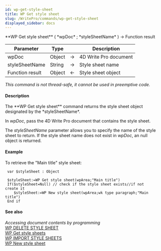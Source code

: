 ```yaml
---
id: wp-get-style-sheet
title: WP Get style sheet
slug: /WritePro/commands/wp-get-style-sheet
displayed_sidebar: docs
---
```


<!--REF #_command_.WP Get style sheet.Syntax-->**WP Get style sheet** ( *wpDoc* ; *styleSheetName* ) -> Function result<!-- END REF-->
<!--REF #_command_.WP Get style sheet.Params-->
| Parameter | Type |  | Description |
| --- | --- | --- | --- |
| wpDoc | Object | &#8594;  | 4D Write Pro document |
| styleSheetName | String | &#8594;  | Style sheet name |
| Function result | Object | &#8592; | Style sheet object |

<!-- END REF-->

*This command is not thread-safe, it cannot be used in preemptive code.*


#### Description 

<!--REF #_command_.WP Get style sheet.Summary-->The **WP Get style sheet** command returns the style sheet object designated by the *styleSheetName*.<!-- END REF-->

In *wpDoc*, pass the 4D Write Pro document that contains the style sheet.

The *styleSheetName* parameter allows you to specify the name of the style sheet to return. If the style sheet name does not exist in *wpDoc*, an null object is returned.

#### Example 

To retrieve the "Main title" style sheet:

```4d
 var $styleSheet : Object
 
 $styleSheet:=WP Get style sheet(wpArea;"Main title")
 If($styleSheet=Null) // check if the style sheet exists//if not create it
    $styleSheet:=WP New style sheet(wpArea;wk type paragraph;"Main title")
 End if
```

#### See also 

*Accessing document contents by programming*  
[WP DELETE STYLE SHEET](wp-delete-style-sheet.md)  
[WP Get style sheets](wp-get-style-sheets.md)  
[WP IMPORT STYLE SHEETS](wp-import-style-sheets.md)  
[WP New style sheet](wp-new-style-sheet.md)  